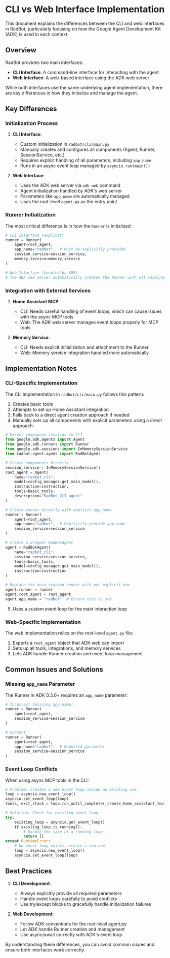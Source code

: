 # CLI vs Web Interface Implementation

This document explains the differences between the CLI and web interfaces in RadBot, particularly focusing on how the Google Agent Development Kit (ADK) is used in each context.

## Overview

RadBot provides two main interfaces:
- **CLI Interface**: A command-line interface for interacting with the agent
- **Web Interface**: A web-based interface using the ADK web server

While both interfaces use the same underlying agent implementation, there are key differences in how they initialize and manage the agent.

## Key Differences

### Initialization Process

1. **CLI Interface**:
   - Custom initialization in `radbot/cli/main.py`
   - Manually creates and configures all components (Agent, Runner, SessionService, etc.)
   - Requires explicit handling of all parameters, including `app_name`
   - Runs in an async event loop managed by `asyncio.run(main())`

2. **Web Interface**:
   - Uses the ADK web server via `adk web` command
   - Agent initialization handled by ADK's web server
   - Parameters like `app_name` are automatically managed
   - Uses the root-level `agent.py` as the entry point

### Runner Initialization

The most critical difference is in how the `Runner` is initialized:

```python
# CLI Interface (explicit)
runner = Runner(
    agent=root_agent,
    app_name="radbot",  # Must be explicitly provided
    session_service=session_service,
    memory_service=memory_service
)

# Web Interface (handled by ADK)
# The ADK web server automatically creates the Runner with all required parameters
```

### Integration with External Services

1. **Home Assistant MCP**:
   - CLI: Needs careful handling of event loops, which can cause issues with the async MCP tools
   - Web: The ADK web server manages event loops properly for MCP tools

2. **Memory Service**:
   - CLI: Needs explicit initialization and attachment to the Runner
   - Web: Memory service integration handled more automatically

## Implementation Notes

### CLI-Specific Implementation

The CLI implementation in `radbot/cli/main.py` follows this pattern:

1. Creates basic tools
2. Attempts to set up Home Assistant integration
3. Falls back to a direct agent creation approach if needed
4. Manually sets up all components with explicit parameters using a direct approach:

```python
# Direct component creation in CLI
from google.adk.agents import Agent
from google.adk.runners import Runner
from google.adk.sessions import InMemorySessionService
from radbot.agent.agent import RadBotAgent

# Create components directly
session_service = InMemorySessionService()
root_agent = Agent(
    name="radbot_cli",
    model=config_manager.get_main_model(),
    instruction=instruction,
    tools=basic_tools,
    description="RadBot CLI agent"
)

# Create runner directly with explicit app_name
runner = Runner(
    agent=root_agent,
    app_name="radbot",  # Explicitly provide app_name
    session_service=session_service
)

# Create a wrapper RadBotAgent
agent = RadBotAgent(
    name="radbot_cli",
    session_service=session_service,
    tools=basic_tools,
    model=config_manager.get_main_model(),
    instruction=instruction
)

# Replace the auto-created runner with our explicit one
agent.runner = runner
agent.root_agent = root_agent
agent.app_name = "radbot"  # Ensure this is set
```

5. Uses a custom event loop for the main interaction loop

### Web-Specific Implementation

The web implementation relies on the root-level `agent.py` file:

1. Exports a `root_agent` object that ADK web can import
2. Sets up all tools, integrations, and memory services
3. Lets ADK handle Runner creation and event loop management

## Common Issues and Solutions

### Missing `app_name` Parameter

The Runner in ADK 0.3.0+ requires an `app_name` parameter:

```python
# Incorrect (missing app_name)
runner = Runner(
    agent=root_agent,
    session_service=session_service
)

# Correct
runner = Runner(
    agent=root_agent,
    app_name="radbot",  # Required parameter
    session_service=session_service
)
```

### Event Loop Conflicts

When using async MCP tools in the CLI:

```python
# Problem: Creates a new event loop inside an existing one
loop = asyncio.new_event_loop()
asyncio.set_event_loop(loop)
tools, exit_stack = loop.run_until_complete(_create_home_assistant_toolset_async())

# Solution: Check for existing event loop
try:
    existing_loop = asyncio.get_event_loop()
    if existing_loop.is_running():
        # Handle the case of a running loop
        return []
except RuntimeError:
    # No event loop exists, create a new one
    loop = asyncio.new_event_loop()
    asyncio.set_event_loop(loop)
```

## Best Practices

1. **CLI Development**:
   - Always explicitly provide all required parameters
   - Handle event loops carefully to avoid conflicts
   - Use try/except blocks to gracefully handle initialization failures

2. **Web Development**:
   - Follow ADK conventions for the root-level agent.py
   - Let ADK handle Runner creation and management
   - Use async/await correctly with ADK's event loop

By understanding these differences, you can avoid common issues and ensure both interfaces work correctly.
